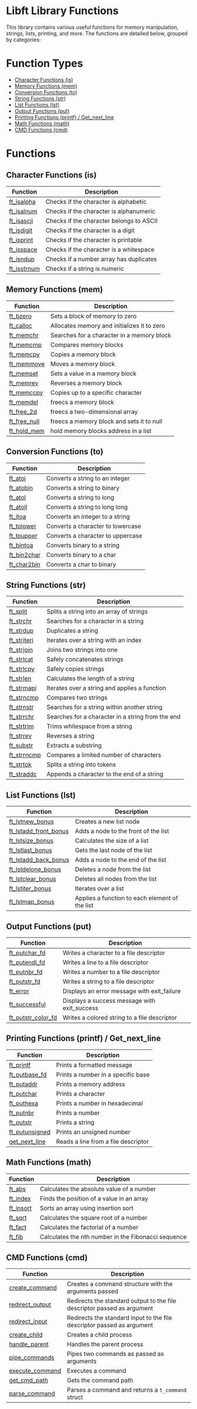 # Libft Library Functions

This library contains various useful functions for memory manipulation, strings, lists, printing, and more. The functions are detailed below, grouped by categories:

# Function Types

- [Character Functions (is)](#character-functions-is)
- [Memory Functions (mem)](#memory-functions-mem)
- [Conversion Functions (to)](#conversion-functions-to)
- [String Functions (str)](#string-functions-str)
- [List Functions (lst)](#list-functions-lst)
- [Output Functions (put)](#output-functions-put)
- [Printing Functions (printf) / Get_next_line](#printing-functions-printf--get_next_line)
- [Math Functions (math)](#math-functions-math)
- [CMD Functions (cmd)](#cmd-functions-cmd)

# Functions

## Character Functions (is)
| **Function**                   | **Description**                                   |
| ------------------------------ | ------------------------------------------------- |
| [ft_isalpha]                  | Checks if the character is alphabetic            |
| [ft_isalnum]                  | Checks if the character is alphanumeric          |
| [ft_isascii]                  | Checks if the character belongs to ASCII         |
| [ft_isdigit]                  | Checks if the character is a digit               |
| [ft_isprint]                  | Checks if the character is printable             |
| [ft_isspace]                  | Checks if the character is a whitespace          |
| [ft_isndup]                   | Checks if a number array has duplicates          |
| [ft_isstrnum]                 | Checks if a string is numeric                    |

## Memory Functions (mem)
| **Function**                   | **Description**                                   |
| ------------------------------ | ------------------------------------------------- |
| [ft_bzero]                    | Sets a block of memory to zero                   |
| [ft_calloc]                   | Allocates memory and initializes it to zero      |
| [ft_memchr]                   | Searches for a character in a memory block       |
| [ft_memcmp]                   | Compares memory blocks                            |
| [ft_memcpy]                   | Copies a memory block                             |
| [ft_memmove]                  | Moves a memory block                              |
| [ft_memset]                   | Sets a value in a memory block                   |
| [ft_memrev]                   | Reverses a memory block                           |
| [ft_memccpy]                  | Copies up to a specific character                |
| [ft_memdel]                   | freecs a memory block                              |
| [ft_free_2d]                  | freecs a two-dimensional array                     |
| [ft_free_null]                | freecs a memory block and sets it to null         |
| [ft_hold_mem]                 | hold memory blocks address in a list             |

## Conversion Functions (to)
| **Function**                   | **Description**                                   |
| ------------------------------ | ------------------------------------------------- |
| [ft_atoi]                     | Converts a string to an integer                  |
| [ft_atobin]                   | Converts a string to binary                       |
| [ft_atol]                     | Converts a string to long                         |
| [ft_atoll]                    | Converts a string to long long                    |
| [ft_itoa]                     | Converts an integer to a string                  |
| [ft_tolower]                  | Converts a character to lowercase                 |
| [ft_toupper]                  | Converts a character to uppercase                 |
| [ft_bintoa]                   | Converts binary to a string                       |
| [ft_bin2char]                 | Converts binary to a char                         |
| [ft_char2bin]                 | Converts a char to binary                         |

## String Functions (str)
| **Function**                   | **Description**                                   |
| ------------------------------ | ------------------------------------------------- |
| [ft_split]                    | Splits a string into an array of strings         |
| [ft_strchr]                   | Searches for a character in a string             |
| [ft_strdup]                   | Duplicates a string                              |
| [ft_striteri]                 | Iterates over a string with an index             |
| [ft_strjoin]                  | Joins two strings into one                       |
| [ft_strlcat]                  | Safely concatenates strings                      |
| [ft_strlcpy]                  | Safely copies strings                            |
| [ft_strlen]                   | Calculates the length of a string                |
| [ft_strmapi]                  | Iterates over a string and applies a function    |
| [ft_strncmp]                  | Compares two strings                             |
| [ft_strnstr]                  | Searches for a string within another string      |
| [ft_strrchr]                  | Searches for a character in a string from the end|
| [ft_strtrim]                  | Trims whitespace from a string                   |
| [ft_strrev]                   | Reverses a string                                |
| [ft_substr]                   | Extracts a substring                             |
| [ft_strrncmp]                 | Compares a limited number of characters          |
| [ft_strtok]                   | Splits a string into tokens                      |
| [ft_straddc]                  | Appends a character to the end of a string       |

## List Functions (lst)
| **Function**                   | **Description**                                   |
| ------------------------------ | ------------------------------------------------- |
| [ft_lstnew_bonus]             | Creates a new list node                          |
| [ft_lstadd_front_bonus]       | Adds a node to the front of the list             |
| [ft_lstsize_bonus]            | Calculates the size of a list                    |
| [ft_lstlast_bonus]            | Gets the last node of the list                   |
| [ft_lstadd_back_bonus]        | Adds a node to the end of the list               |
| [ft_lstdelone_bonus]          | Deletes a node from the list                     |
| [ft_lstclear_bonus]           | Deletes all nodes from the list                  |
| [ft_lstiter_bonus]            | Iterates over a list                             |
| [ft_lstmap_bonus]             | Applies a function to each element of the list   |

## Output Functions (put)
| **Function**                   | **Description**                                   |
| ------------------------------ | ------------------------------------------------- |
| [ft_putchar_fd]               | Writes a character to a file descriptor          |
| [ft_putendl_fd]               | Writes a line to a file descriptor               |
| [ft_putnbr_fd]                | Writes a number to a file descriptor             |
| [ft_putstr_fd]                | Writes a string to a file descriptor             |
| [ft_error]                    | Displays an error message with exit_failure      |
| [ft_successful]               | Displays a success message with exit_success     |
| [ft_putstr_color_fd]          | Writes a colored string to a file descriptor     |

## Printing Functions (printf) / Get_next_line
| **Function**                   | **Description**                                   |
| ------------------------------ | ------------------------------------------------- |
| [ft_printf]                   | Prints a formatted message                        |
| [ft_putbase_fd]               | Prints a number in a specific base               |
| [ft_putaddr]                  | Prints a memory address                           |
| [ft_putchar]                  | Prints a character                                |
| [ft_puthexa]                  | Prints a number in hexadecimal                    |
| [ft_putnbr]                   | Prints a number                                   |
| [ft_putstr]                   | Prints a string                                   |
| [ft_putunsigned]              | Prints an unsigned number                         |
| [get_next_line]               | Reads a line from a file descriptor               |

## Math Functions (math)
| **Function**                   | **Description**                                   |
| ------------------------------ | ------------------------------------------------- |
| [ft_abs]                      | Calculates the absolute value of a number        |
| [ft_index]                    | Finds the position of a value in an array        |
| [ft_insort]                   | Sorts an array using insertion sort              |
| [ft_sqrt]                     | Calculates the square root of a number           |
| [ft_fact]                     | Calculates the factorial of a number             |
| [ft_fib]                      | Calculates the nth number in the Fibonacci sequence |

## CMD Functions (cmd)
| **Function**                   | **Description**                                   |
| ------------------------------ | ------------------------------------------------- |
| [create_command]              | Creates a command structure with the arguments passed |
| [redirect_output]             | Redirects the standard output to the file descriptor passed as argument |
| [redirect_input]              | Redirects the standard input to the file descriptor passed as argument  |
| [create_child]                | Creates a child process                           |
| [handle_parent]               | Handles the parent process                        |
| [pipe_commands]               | Pipes two commands as passed as arguments        |
| [execute_command]             | Executes a command                                |
| [get_cmd_path]                | Gets the command path                             |
| [parse_command]               | Parses a command and returns a `t_command` struct |


[create_command]: https://github.com/Leined18/Libft/blob/main/srcs/cmd/ft_create_cmd.c
[execute_command]: https://github.com/Leined18/Libft/blob/main/srcs/cmd/ft_execmd.c
[redirect_output]: https://github.com/Leined18/Libft/blob/main/srcs/cmd/ft_redirect_output.c
[redirect_input]: https://github.com/Leined18/Libft/blob/main/srcs/cmd/ft_redirect_input.c
[create_child]: https://github.com/Leined18/Libft/blob/main/srcs/cmd/ft_create_child.c
[handle_parent]: https://github.com/Leined18/Libft/blob/main/srcs/cmd/ft_handle_parent.c
[pipe_commands]: https://github.com/Leined18/Libft/blob/main/srcs/cmd/ft_pipe_cmd.c
[get_cmd_path]: https://github.com/Leined18/Libft/blob/main/srcs/cmd/ft_get_cmd_path.c
[parse_command]: https://github.com/Leined18/Libft/blob/main/srcs/cmd/ft_parse_cmd.c

[ft_isalpha]: https://github.com/Leined18/Libft/blob/main/srcs/is/ft_isalpha.c
[ft_isalnum]: https://github.com/Leined18/Libft/blob/main/srcs/is/ft_isalnum.c
[ft_isascii]: https://github.com/Leined18/Libft/blob/main/srcs/is/ft_isascii.c
[ft_isdigit]: https://github.com/Leined18/Libft/blob/main/srcs/is/ft_isdigit.c
[ft_isprint]: https://github.com/Leined18/Libft/blob/main/srcs/is/ft_isprint.c
[ft_isspace]: https://github.com/Leined18/Libft/blob/main/srcs/is/ft_isspace.c
[ft_isndup]: https://github.com/Leined18/Libft/blob/main/srcs/is/ft_isndup.c
[ft_isstrnum]: https://github.com/Leined18/Libft/blob/main/srcs/is/ft_isstrnum.c

[ft_bzero]: https://github.com/Leined18/Libft/blob/main/srcs/mem/ft_bzero.c
[ft_calloc]: https://github.com/Leined18/Libft/blob/main/srcs/mem/ft_calloc.c
[ft_memchr]: https://github.com/Leined18/Libft/blob/main/srcs/mem/ft_memchr.c
[ft_memcmp]: https://github.com/Leined18/Libft/blob/main/srcs/mem/ft_memcmp.c
[ft_memcpy]: https://github.com/Leined18/Libft/blob/main/srcs/mem/ft_memcpy.c
[ft_memmove]: https://github.com/Leined18/Libft/blob/main/srcs/mem/ft_memmove.c
[ft_memset]: https://github.com/Leined18/Libft/blob/main/srcs/mem/ft_memset.c
[ft_memrev]: https://github.com/Leined18/Libft/blob/main/srcs/mem/ft_memrev.c
[ft_memccpy]: https://github.com/Leined18/Libft/blob/main/srcs/mem/ft_memccpy.c
[ft_memdel]: https://github.com/Leined18/Libft/blob/main/srcs/mem/ft_memdel.c
[ft_free_2d]: https://github.com/Leined18/Libft/blob/main/srcs/mem/ft_free_2d.c
[ft_free_null]: https://github.com/Leined18/Libft/blob/main/srcs/mem/ft_free_null.c
[ft_hold_mem]: https://github.com/Leined18/Libft/blob/main/srcs/mem/ft_hold_mem.c

[ft_atoi]: https://github.com/Leined18/Libft/blob/main/srcs/to/ft_atoi.c
[ft_atobin]: https://github.com/Leined18/Libft/blob/main/srcs/to/ft_atobin.c
[ft_atol]: https://github.com/Leined18/Libft/blob/main/srcs/to/ft_atol.c
[ft_atoll]: https://github.com/Leined18/Libft/blob/main/srcs/to/ft_atoll.c
[ft_itoa]: https://github.com/Leined18/Libft/blob/main/srcs/to/ft_itoa.c
[ft_tolower]: https://github.com/Leined18/Libft/blob/main/srcs/to/ft_tolower.c
[ft_toupper]: https://github.com/Leined18/Libft/blob/main/srcs/to/ft_toupper.c
[ft_bintoa]: https://github.com/Leined18/Libft/blob/main/srcs/to/ft_bintoa.c
[ft_bin2char]: https://github.com/Leined18/Libft/blob/main/srcs/to/ft_bin2char.c
[ft_char2bin]: https://github.com/Leined18/Libft/blob/main/srcs/to/ft_char2bin.c

[ft_split]: https://github.com/Leined18/Libft/blob/main/srcs/str/ft_split.c
[ft_strchr]: https://github.com/Leined18/Libft/blob/main/srcs/str/ft_strchr.c
[ft_strdup]: https://github.com/Leined18/Libft/blob/main/srcs/str/ft_strdup.c
[ft_striteri]: https://github.com/Leined18/Libft/blob/main/srcs/str/ft_striteri.c
[ft_strjoin]: https://github.com/Leined18/Libft/blob/main/srcs/str/ft_strjoin.c
[ft_strlcat]: https://github.com/Leined18/Libft/blob/main/srcs/str/ft_strlcat.c
[ft_strlcpy]: https://github.com/Leined18/Libft/blob/main/srcs/str/ft_strlcpy.c
[ft_strlen]: https://github.com/Leined18/Libft/blob/main/srcs/str/ft_strlen.c
[ft_strmapi]: https://github.com/Leined18/Libft/blob/main/srcs/str/ft_strmapi.c
[ft_strncmp]: https://github.com/Leined18/Libft/blob/main/srcs/str/ft_strncmp.c
[ft_strnstr]: https://github.com/Leined18/Libft/blob/main/srcs/str/ft_strnstr.c
[ft_strrchr]: https://github.com/Leined18/Libft/blob/main/srcs/str/ft_strrchr.c
[ft_strtrim]: https://github.com/Leined18/Libft/blob/main/srcs/str/ft_strtrim.c
[ft_strrev]: https://github.com/Leined18/Libft/blob/main/srcs/str/ft_strrev.c
[ft_substr]: https://github.com/Leined18/Libft/blob/main/srcs/str/ft_substr.c
[ft_strrncmp]: https://github.com/Leined18/Libft/blob/main/srcs/str/ft_strrncmp.c
[ft_strtok]: https://github.com/Leined18/Libft/blob/main/srcs/str/ft_strtok.c
[ft_straddc]: https://github.com/Leined18/Libft/blob/main/srcs/str/ft_straddc.c

[ft_lstnew_bonus]: https://github.com/Leined18/Libft/blob/main/srcs/lst/ft_lstnew_bonus.c
[ft_lstadd_front_bonus]: https://github.com/Leined18/Libft/blob/main/srcs/lst/ft_lstadd_front_bonus.c
[ft_lstsize_bonus]: https://github.com/Leined18/Libft/blob/main/srcs/lst/ft_lstsize_bonus.c
[ft_lstlast_bonus]: https://github.com/Leined18/Libft/blob/main/srcs/lst/ft_lstlast_bonus.c
[ft_lstadd_back_bonus]: https://github.com/Leined18/Libft/blob/main/srcs/lst/ft_lstadd_back_bonus.c
[ft_lstdelone_bonus]: https://github.com/Leined18/Libft/blob/main/srcs/lst/ft_lstdelone_bonus.c
[ft_lstclear_bonus]: https://github.com/Leined18/Libft/blob/main/srcs/lst/ft_lstclear_bonus.c
[ft_lstiter_bonus]: https://github.com/Leined18/Libft/blob/main/srcs/lst/ft_lstiter_bonus.c
[ft_lstmap_bonus]: https://github.com/Leined18/Libft/blob/main/srcs/lst/ft_lstmap_bonus.c

[ft_putchar_fd]: https://github.com/Leined18/Libft/blob/main/srcs/put/ft_putchar_fd.c
[ft_putendl_fd]: https://github.com/Leined18/Libft/blob/main/srcs/put/ft_putendl_fd.c
[ft_putnbr_fd]: https://github.com/Leined18/Libft/blob/main/srcs/put/ft_putnbr_fd.c
[ft_putstr_fd]: https://github.com/Leined18/Libft/blob/main/srcs/put/ft_putstr_fd.c
[ft_error]: https://github.com/Leined18/Libft/blob/main/srcs/put/ft_error.c
[ft_successful]: https://github.com/Leined18/Libft/blob/main/srcs/put/ft_successful.c
[ft_putstr_color_fd]: https://github.com/Leined18/Libft/blob/main/srcs/put/ft_putstr_color_fd.c

[ft_printf]: https://github.com/Leined18/Libft/blob/main/srcs/printf/ft_printf.c
[ft_putbase_fd]: https://github.com/Leined18/Libft/blob/main/srcs/printf/put/ft_putbase_fd.c
[ft_putaddr]: https://github.com/Leined18/Libft/blob/main/srcs/printf/put/ft_putaddr.c
[ft_putchar]: https://github.com/Leined18/Libft/blob/main/srcs/printf/put/ft_putchar.c
[ft_puthexa]: https://github.com/Leined18/Libft/blob/main/srcs/printf/put/ft_puthexa.c
[ft_putnbr]: https://github.com/Leined18/Libft/blob/main/srcs/printf/put/ft_putnbr.c
[ft_putstr]: https://github.com/Leined18/Libft/blob/main/srcs/printf/put/ft_putstr.c
[ft_putunsigned]: https://github.com/Leined18/Libft/blob/main/srcs/printf/put/ft_putunsigned.c
[get_next_line]: https://github.com/Leined18/Libft/blob/main/srcs/get/get_next_line.c

[ft_fact]: https://github.com/Leined18/Libft/blob/main/srcs/math/ft_fact.c
[ft_fib]: https://github.com/Leined18/Libft/blob/main/srcs/math/ft_fib.c
[ft_abs]: https://github.com/Leined18/Libft/blob/main/srcs/math/ft_abs.c
[ft_index]: https://github.com/Leined18/Libft/blob/main/srcs/math/ft_index.c
[ft_insort]: https://github.com/Leined18/Libft/blob/main/srcs/math/ft_insort.c
[ft_sqrt]: https://github.com/Leined18/Libft/blob/main/srcs/math/ft_sqrt.c
